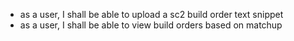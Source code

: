 - as a user, I shall be able to upload a sc2 build order text snippet
- as a user, I shall be able to view build orders based on matchup
